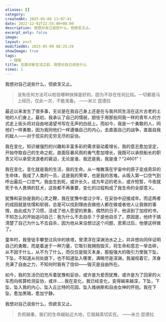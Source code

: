 ```yaml
---
aliases: []
category: 
createdAt: 2025-05-08 13:07:41
date: 2022-12-02T22:55:00+08:00
description: 我想对自己说些什么，但欲言又止。
excerpt_only: false
image: 
layout: post
modifiedAt: 2025-05-09 08:25:29
showImage: true
tags:
  - 随笔
title: 在面对新生活之前，我想对自己说些什么
views: 2
---
```


我想对自己说些什么，但欲言又止。

>没有任何方法可以检验哪种抉择是好的，因为不存在任何比较。一切都是马上经历，仅此一次，不能准备。
>——米兰·昆德拉

最近以来发生了很多事，无论是在我自己身上还是在与我共同生活在这片古老的土地的人们身上。最初，我承认了自己的懦弱，胆怯于用那些同我一样的青年人的方式走上街头将对自由地渴望书写在无声的白纸上。而如今，我是一个勇敢的人，同他们一样勇敢，因为我同他们一样遵循自己的内心，去直面自己的战争，直面自我的敌人——对于现实的无穷无尽的妥协。

我在变化，知识被强烈的兴趣和丰富多彩的需求驱动着增长，我的意志愈加坚定，开始夺取自己的生命之舵，直面狂暴风雨的勇气愈加增长，我既可以承担船长的职责又可以承受流浪者的窘迫，无论是谁，我还是我，我是谁？“24601”！

我在变化，变化就是我的生活，我的生命。从一堆散落在宇宙中的原子变成奇异的生命体，我成了人类的一员，这是我的荣幸，也是我的苦难。从吸入第一口空气到呼出最后一口空气，我由生到死，或许长久，成为年迈的老头，或许短暂，今夜就死于令人畏惧的狂犬，这些都不再重要，变化的过程构成了我生命的全部意义。

犹豫和妥协是我的心灵之鞭，我在犹豫中度过少年，在妥协中迎接成年。而这两者的成因就是怯懦和软弱，总是可以找到理由去做他人都在做或者他人让我做的事情，由此成为了习惯，活成了他人愿望的景象，偶然的日子，他读到了加缪的书，不知怎么的开始追问自己：我为什么不去自杀？于是他自杀了，原因是，他终于搞清楚了自己为什么不去自杀，因为他从来没想过这个问题，思索过后，他便这样做了。

童年时，我曾徒手攀登过风中的铁塔，曾漂浮在深渊池水之上，并非想向同伴证明自己的勇敢，而是着迷于一种力量，它吸引我拥抱毁灭，将生命和意志一举击碎，从不因于什么，从不为了什么，而仅仅是毁灭本身，那股强大的吸引力使我下坠，下坠，不知道从何处跳下，也不知道坠入哪里，满眼尽是深渊，我凝视着它，浑身充满了自由之力，不知何时我有了信仰——毁灭是自由所在。

如今，我的生活仍旧充斥着犹豫和妥协，或许是为爱而犹豫，或许是为了回家的火车而向核算检测妥协，或许……我在变化，我已经变化，变得越来越深，下坠，下坠，坠入我的内心，坠入丘比特的花园，坠入维纳斯和自由女神的怀抱。我在下坠，愈加黑暗，愈加宁静。

我想对自己说些什么，但欲言又止。

>负担越重，我们的生命越贴近大地，它就越真切实在。
>——米兰·昆德拉
